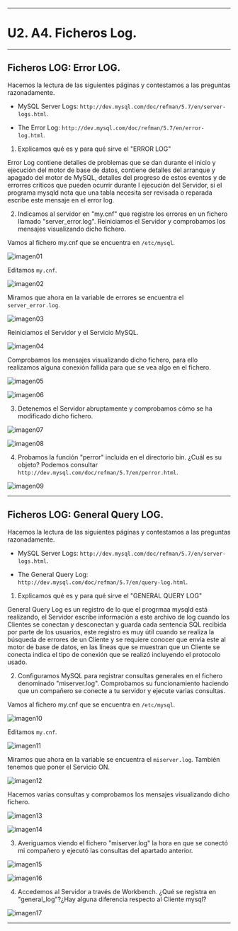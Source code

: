 ___

# **U2. A4. Ficheros Log.**

---

## **Ficheros LOG: Error LOG.**

Hacemos la lectura de las siguientes páginas y contestamos a las preguntas razonadamente.

* MySQL Server Logs: `http://dev.mysql.com/doc/refman/5.7/en/server-logs.html`.

* The Error Log: `http://dev.mysql.com/doc/refman/5.7/en/error-log.html`.

1. Explicamos qué es y para qué sirve el "ERROR LOG"

Error Log contiene detalles de problemas que se dan durante el inicio y ejecución del motor de base de datos, contiene detalles del arranque y apagado del motor de MySQL, detalles del progreso de estos eventos y de errorres críticos que pueden ocurrir durante l ejecución del Servidor, si el programa mysqld nota que una tabla necesita ser revisada o reparada escribe este mensaje en el error log.

2. Indicamos al servidor en "my.cnf" que registre los errores en un fichero llamado "server_error.log". Reiniciamos el Servidor y comprobamos los mensajes visualizando dicho fichero.

Vamos al fichero my.cnf que se encuentra en `/etc/mysql`.

![imagen01](./images/01.png)

Editamos `my.cnf`.

![imagen02](./images/02.png)

Miramos que ahora en la variable de errores se encuentra el `server_error.log`.

![imagen03](./images/03.png)

Reiniciamos el Servidor y el Servicio MySQL.

![imagen04](./images/04.png)

Comprobamos los mensajes visualizando dicho fichero, para ello realizamos alguna conexión fallida para que se vea algo en el fichero.

![imagen05](./images/05.png)

![imagen06](./images/06.png)

3. Detenemos el Servidor abruptamente y comprobamos cómo se ha modificado dicho fichero.

![imagen07](./images/07.png)

![imagen08](./images/08.png)

4. Probamos la función "perror" incluida en el directorio bin. ¿Cuál es su objeto? Podemos consultar `http://dev.mysql.com/doc/refman/5.7/en/perror.html`.

![imagen09](./images/09.png)

---

## **Ficheros LOG: General Query LOG.**

Hacemos la lectura de las siguientes páginas y contestamos a las preguntas razonadamente.

* MySQL Server Logs: `http://dev.mysql.com/doc/refman/5.7/en/server-logs.html`.

* The General Query Log: `http://dev.mysql.com/doc/refman/5.7/en/query-log.html`.

1. Explicamos qué es y para qué sirve el "GENERAL QUERY LOG"

General Query Log es un registro de lo que el progrmaa mysqld está realizando, el Servidor escribe información a este archivo de log cuando los Clientes se conectan y desconectan y guarda cada sentencia SQL recibida por parte de los usuarios, este registro es muy útil cuando se realiza la búsqueda de errores de un Cliente y se requiere conocer que envía este al motor de base de datos, en las líneas que se muestran que un Cliente se conecta indica el tipo de conexión que se realizó incluyendo el protocolo usado.

2. Configuramos MySQL para registrar consultas generales en el fichero denominado "miserver.log". Comprobamos su funcionamiento haciendo que un compañero se conecte a tu servidor y ejecute varias consultas.

Vamos al fichero my.cnf que se encuentra en `/etc/mysql`.

![imagen10](./images/10.png)

Editamos `my.cnf`.

![imagen11](./images/11.png)

Miramos que ahora en la variable se encuentra el `miserver.log`. También tenemos que poner el Servicio ON.

![imagen12](./images/12.png)

Hacemos varias consultas y comprobamos los mensajes visualizando dicho fichero.

![imagen13](./images/13.png)

![imagen14](./images/14.png)

3. Averiguamos viendo el fichero "miserver.log" la hora en que se conectó mi compañero y ejecutó las consultas del apartado anterior.

![imagen15](./images/15.png)

![imagen16](./images/16.png)

4. Accedemos al Servidor a través de Workbench. ¿Qué se registra en "general_log"?¿Hay alguna diferencia respecto al Cliente mysql?

![imagen17](./images/17.png)

---
